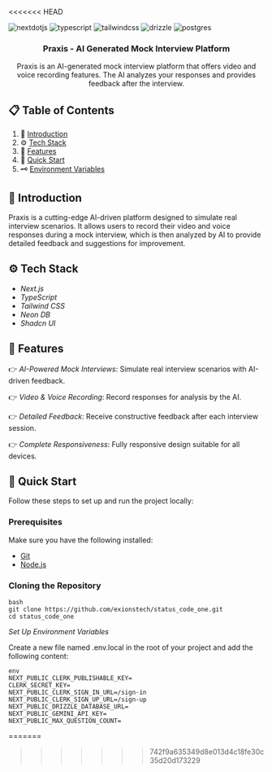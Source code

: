 
<<<<<<< HEAD
  <div>
    <img src="https://img.shields.io/badge/-Next_JS-black?style=for-the-badge&logoColor=white&logo=nextdotjs&color=000000" alt="nextdotjs" />
    <img src="https://img.shields.io/badge/-TypeScript-black?style=for-the-badge&logoColor=white&logo=typescript&color=3178C6" alt="typescript" />
    <img src="https://img.shields.io/badge/-Tailwind_CSS-black?style=for-the-badge&logoColor=white&logo=tailwindcss&color=06B6D4" alt="tailwindcss" />
    <img src="https://img.shields.io/badge/-Drizzle-black?style=for-the-badge&logoColor=white&logo=drizzle" alt="drizzle" />
    <img src="https://img.shields.io/badge/-Postgres-black?style=for-the-badge&logoColor=white&logo=postgresql&color=336791" alt="postgres" />
  </div>

  <h3 align="center">Praxis - AI Generated Mock Interview Platform</h3>

  <div align="center">
    Praxis is an AI-generated mock interview platform that offers video and voice recording features. The AI analyzes your responses and provides feedback after the interview.
  </div>
</div>

## 📋 Table of Contents

1. 🤖 [Introduction](#introduction)
2. ⚙ [Tech Stack](#tech-stack)
3. 🔋 [Features](#features)
4. 🤸 [Quick Start](#quick-start)
5. 🗝 [Environment Variables](#environment-variables)

## 🤖 Introduction

Praxis is a cutting-edge AI-driven platform designed to simulate real interview scenarios. It allows users to record their video and voice responses during a mock interview, which is then analyzed by AI to provide detailed feedback and suggestions for improvement.

## ⚙ Tech Stack

- *Next.js*
- *TypeScript*
- *Tailwind CSS*
- *Neon DB*
- *Shadcn UI*

## 🔋 Features

👉 *AI-Powered Mock Interviews*: Simulate real interview scenarios with AI-driven feedback.

👉 *Video & Voice Recording*: Record responses for analysis by the AI.

👉 *Detailed Feedback*: Receive constructive feedback after each interview session.

👉 *Complete Responsiveness*: Fully responsive design suitable for all devices.

## 🤸 Quick Start

Follow these steps to set up and run the project locally:

### Prerequisites

Make sure you have the following installed:

- [Git](https://git-scm.com/)
- [Node.js](https://nodejs.org/en)

### Cloning the Repository
```
bash
git clone https://github.com/exionstech/status_code_one.git
cd status_code_one
```
*Set Up Environment Variables*

Create a new file named .env.local in the root of your project and add the following content:
```
env
NEXT_PUBLIC_CLERK_PUBLISHABLE_KEY=
CLERK_SECRET_KEY=
NEXT_PUBLIC_CLERK_SIGN_IN_URL=/sign-in
NEXT_PUBLIC_CLERK_SIGN_UP_URL=/sign-up
NEXT_PUBLIC_DRIZZLE_DATABASE_URL=
NEXT_PUBLIC_GEMINI_API_KEY=
NEXT_PUBLIC_MAX_QUESTION_COUNT=
```
=======
>>>>>>> 742f9a635349d8e013d4c18fe30c35d20d173229
